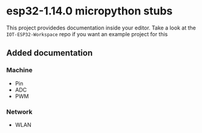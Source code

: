 # esp32-1.14.0 micropython stubs

This project providedes documentation inside your editor.
Take a look at the `IOT-ESP32-Workspace` repo if you want an example project for this

## Added documentation

### Machine

* Pin
* ADC
* PWM

### Network

* WLAN
